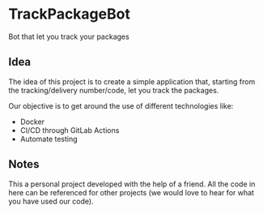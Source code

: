 # TrackPackageBot
Bot that let you track your packages 

## Idea

The idea of this project is to create a simple application that, starting from the tracking/delivery number/code, let you track the packages.

Our objective is to get around the use of different technologies like:

- Docker
- CI/CD through GitLab Actions
- Automate testing

## Notes

This a personal project developed with the help of a friend.
All the code in here can be referenced for other projects (we would love to hear for what you have used our code).
